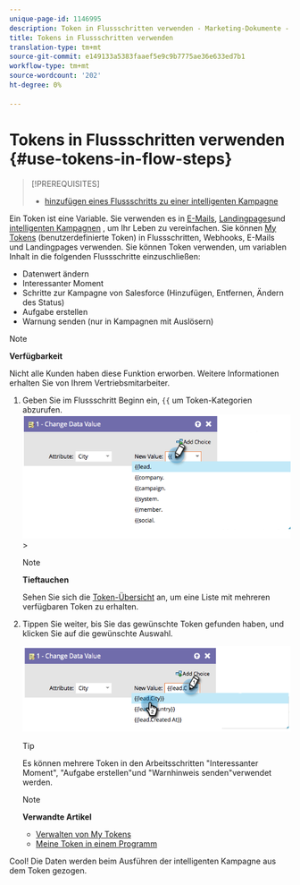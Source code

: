 ```yaml
---
unique-page-id: 1146995
description: Token in Flussschritten verwenden - Marketing-Dokumente - Produktdokumentation
title: Tokens in Flussschritten verwenden
translation-type: tm+mt
source-git-commit: e149133a5383faaef5e9c9b7775ae36e633ed7b1
workflow-type: tm+mt
source-wordcount: '202'
ht-degree: 0%

---
```



# Tokens in Flussschritten verwenden {#use-tokens-in-flow-steps}

>[!PREREQUISITES]
>
>* [hinzufügen eines Flussschritts zu einer intelligenten Kampagne](add-a-flow-step-to-a-smart-campaign.md)


Ein Token ist eine Variable. Sie verwenden es in [E-Mails](https://docs.marketo.com/pages/viewpage.action?pageId=557076), [Landingpages](https://docs.marketo.com/pages/viewpage.action?pageId=2359689)und [intelligenten Kampagnen](https://docs.marketo.com/display/DOCS/Smart+Lists+and+Lists) , um Ihr Leben zu vereinfachen. Sie können [My Tokens](../../../../product-docs/core-marketo-concepts/programs/tokens/understanding-my-tokens-in-a-program.md) (benutzerdefinierte Token) in Flussschritten, Webhooks, E-Mails und Landingpages verwenden.  Sie können Token verwenden, um variablen Inhalt in die folgenden Flussschritte einzuschließen:

* Datenwert ändern
* Interessanter Moment
* Schritte zur Kampagne von Salesforce (Hinzufügen, Entfernen, Ändern des Status)
* Aufgabe erstellen
* Warnung senden (nur in Kampagnen mit Auslösern)

>[!NOTE]
>
>**Verfügbarkeit**
>
>Nicht alle Kunden haben diese Funktion erworben. Weitere Informationen erhalten Sie von Ihrem Vertriebsmitarbeiter.

1. Geben Sie im Flussschritt Beginn ein, `{{` um Token-Kategorien abzurufen. ![](assets/image2014-9-22-14-3a3-3a17.png)>

   >[!NOTE]
   >
   >**Tieftauchen**
   >
   >Sehen Sie sich die [Token-Übersicht](../../../../product-docs/demand-generation/landing-pages/personalizing-landing-pages/tokens-overview.md) an, um eine Liste mit mehreren verfügbaren Token zu erhalten.

1. Tippen Sie weiter, bis Sie das gewünschte Token gefunden haben, und klicken Sie auf die gewünschte Auswahl.

   ![](assets/image2014-9-22-14-3a3-3a48.png)

   >[!TIP]
   >
   >Es können mehrere Token in den Arbeitsschritten &quot;Interessanter Moment&quot;, &quot;Aufgabe erstellen&quot;und &quot;Warnhinweis senden&quot;verwendet werden.

   >[!NOTE]
   >
   >**Verwandte Artikel**
   >
   >* [Verwalten von My Tokens](../../../../product-docs/core-marketo-concepts/programs/tokens/managing-my-tokens.md)
   >* [Meine Token in einem Programm](../../../../product-docs/core-marketo-concepts/programs/tokens/understanding-my-tokens-in-a-program.md)


Cool! Die Daten werden beim Ausführen der intelligenten Kampagne aus dem Token gezogen.